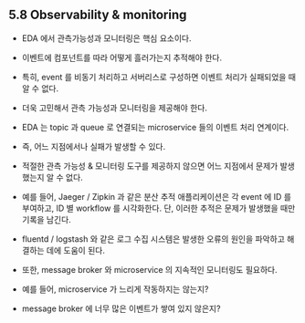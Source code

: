 ## 5.8 Observability & monitoring
- EDA 에서 관측가능성과 모니터링은 핵심 요소이다.
- 이벤트에 컴포넌트를 따라 어떻게 흘러가는지 추적해야 한다.
- 특히, event 를 비동기 처리하고 서버리스로 구성하면 이벤트 처리가 실패되었을 때 알 수 없다.
- 더욱 고민해서 관측 가능성과 모니터링을 제공해야 한다.

- EDA 는 topic 과 queue 로 연결되는 microservice 들의 이벤트 처리 연계이다.
- 즉, 어느 지점에서나 실패가 발생할 수 있다.
- 적절한 관측 가능성 & 모니터링 도구를 제공하지 않으면 어느 지점에서 문제가 발생했는지 알 수 없다.
- 예를 들어, Jaeger / Zipkin 과 같은 분산 추적 애플리케이션은 각 event 에 ID 를 부여하고, ID 별 workflow 를 시각화한다. 단, 이러한 추적은 문제가 발생했을 때만 기록을 남긴다.
- fluentd / logstash 와 같은 로그 수집 시스템은 발생한 오류의 원인을 파악하고 해결하는 데에 도움이 된다.
- 또한, message broker 와 microservice 의 지속적인 모니터링도 필요하다.
- 예를 들어, microservice 가 느리게 작동하지는 않는지?
- message broker 에 너무 많은 이벤트가 쌓여 있지 않은지?
